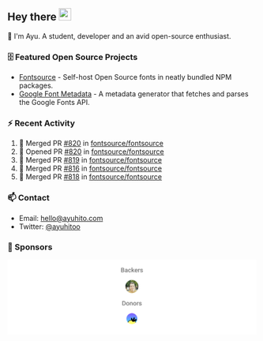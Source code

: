 ## Hey there <img src="https://media.giphy.com/media/hvRJCLFzcasrR4ia7z/giphy.gif" width="25" height="25">

📝 I'm Ayu. A student, developer and an avid open-source enthusiast.

### 🗄 Featured Open Source Projects

- [Fontsource](https://github.com/fontsource/fontsource) - Self-host Open Source fonts in neatly bundled NPM packages.
- [Google Font Metadata](https://github.com/fontsource/google-font-metadata) - A metadata generator that fetches and parses the Google Fonts API.

### ⚡ Recent Activity

<!--START_SECTION:activity-->

1. 🎉 Merged PR [#820](https://github.com/fontsource/fontsource/pull/820) in [fontsource/fontsource](https://github.com/fontsource/fontsource)
2. 💪 Opened PR [#820](https://github.com/fontsource/fontsource/pull/820) in [fontsource/fontsource](https://github.com/fontsource/fontsource)
3. 🎉 Merged PR [#819](https://github.com/fontsource/fontsource/pull/819) in [fontsource/fontsource](https://github.com/fontsource/fontsource)
4. 🎉 Merged PR [#816](https://github.com/fontsource/fontsource/pull/816) in [fontsource/fontsource](https://github.com/fontsource/fontsource)
5. 🎉 Merged PR [#818](https://github.com/fontsource/fontsource/pull/818) in [fontsource/fontsource](https://github.com/fontsource/fontsource)
<!--END_SECTION:activity-->

### 📫 Contact

- Email: hello@ayuhito.com
- Twitter: [@ayuhitoo](https://twitter.com/ayuhitoo)

### :sparkling_heart: Sponsors

<p align="center">
  <a href="https://cdn.jsdelivr.net/gh/ayuhito/ayuhito/sponsors.svg">
    <img src='https://raw.githubusercontent.com/ayuhito/ayuhito/master/sponsors.svg'/>
  </a>
</p>
